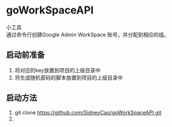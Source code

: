 # goWorkSpaceAPI
小工具  
通过命令行创建Google Admin WorkSpace 账号，并分配到相应的组。  

## 启动前准备  
1. 将对应的key放置到项目的上级目录中  
2. 将生成随机密码的脚本放置到项目的上级目录中  

## 启动方法
1. git clone https://github.com/SidneyCao/goWorkSpaceAPI.git
2.
